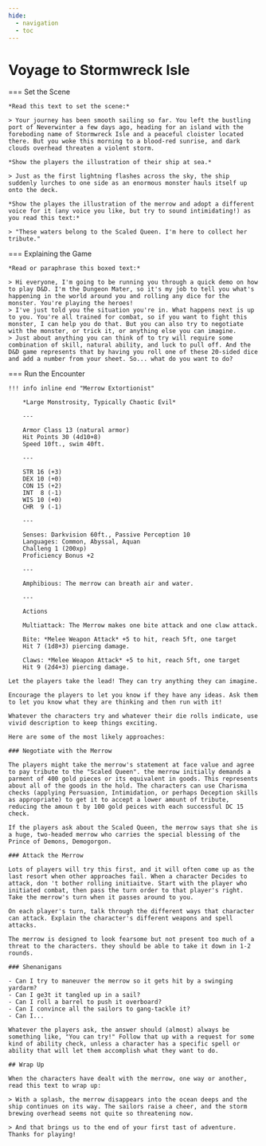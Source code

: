 ```yaml
---
hide:
  - navigation
  - toc
---
```


# Voyage to Stormwreck Isle

=== Set the Scene

    *Read this text to set the scene:*
        
    > Your journey has been smooth sailing so far. You left the bustling port of Neverwinter a few days ago, heading for an island with the foreboding name of Stormwreck Isle and a peaceful cloister located there. But you woke this morning to a blood-red sunrise, and dark clouds overhead threaten a violent storm.
    
    *Show the players the illustration of their ship at sea.*
    
    > Just as the first lightning flashes across the sky, the ship suddenly lurches to one side as an enormous monster hauls itself up onto the deck.
    
    *Show the playes the illustration of the merrow and adopt a different voice for it (any voice you like, but try to sound intimidating!) as you read this text:*
    
    > "These waters belong to the Scaled Queen. I'm here to collect her tribute."

=== Explaining the Game

    *Read or paraphrase this boxed text:*
    
    > Hi everyone, I'm going to be running you through a quick demo on how to play D&D. I'm the Dungeon Mater, so it's my job to tell you what's happening in the world around you and rolling any dice for the monster. You're playing the heroes!
    > I've just told you the situation you're in. What happens next is up to you. You're all trained for combat, so if you want to fight this monster, I can help you do that. But you can also try to negotiate with the monster, or trick it, or anything else you can imagine.
    > Just about anything you can think of to try will require some combination of skill, natural ability, and luck to pull off. And the D&D game represents that by having you roll one of these 20-sided dice and add a number from your sheet. So... what do you want to do?

=== Run the Encounter
    
    !!! info inline end "Merrow Extortionist"
        
    	*Large Monstrosity, Typically Chaotic Evil*
    	
    	---
    	
    	Armor Class 13 (natural armor)  
    	Hit Points 30 (4d10+8)  
    	Speed 10ft., swim 40ft.
    	
    	---
    
    	STR 16 (+3)
    	DEX 10 (+0)
    	CON 15 (+2)
    	INT  8 (-1)
    	WIS 10 (+0)
    	CHR  9 (-1)
    	
    	---
    	
    	Senses: Darkvision 60ft., Passive Perception 10
    	Languages: Common, Abyssal, Aquan
    	Challeng 1 (200xp)
    	Proficiency Bonus +2
    	
    	---
    	
    	Amphibious: The merrow can breath air and water.
    	
    	---
    	
    	Actions
    	
    	Multiattack: The Merrow makes one bite attack and one claw attack.
    	
    	Bite: *Melee Weapon Attack* +5 to hit, reach 5ft, one target  
    	Hit 7 (1d8+3) piercing damage.
    	
    	Claws: *Melee Weapon Attack* +5 to hit, reach 5ft, one target  
    	Hit 9 (2d4+3) piercing damage.
    	
    Let the players take the lead! They can try anything they can imagine. 
    
    Encourage the players to let you know if they have any ideas. Ask them to let you know what they are thinking and then run with it!
    
    Whatever the characters try and whatever their die rolls indicate, use vivid description to keep things exciting.
    
    Here are some of the most likely approaches:
    
    ### Negotiate with the Merrow
    
    The players might take the merrow's statement at face value and agree to pay tribute to the "Scaled Queen". the merrow initially demands a parment of 400 gold pieces or its equivalent in goods. This represents about all of the goods in the hold. The characters can use Charisma checks (applying Persuasion, Intimidation, or perhaps Deception skills as appropriate) to get it to accept a lower amount of tribute, reducing the amoun t by 100 gold peices with each successful DC 15 check.
    
    If the players ask about the Scaled Queen, the merrow says that she is a huge, two-headed merrow who carries the special blessing of the Prince of Demons, Demogorgon.
    
    ### Attack the Merrow
    
    Lots of players will try this first, and it will often come up as the last resort when other approaches fail. When a character Decides to attack, don 't bother rolling initiaitve. Start with the player who initiated combat, then pass the turn order to that player's right. Take the merrow's turn when it passes around to you.
    
    On each player's turn, talk through the different ways that character can attack. Explain the character's different weapons and spell attacks.
    
    The merrow is designed to look fearsome but not present too much of a threat to the characters. they should be able to take it down in 1-2 rounds.
    
    ### Shenanigans
    
    - Can I try to maneuver the merrow so it gets hit by a swinging yardarm?
    - Can I ge3t it tangled up in a sail?
    - Can I roll a barrel to push it overboard?
    - Can I convince all the sailors to gang-tackle it?
    - Can I...
    
    Whatever the players ask, the answer should (almost) always be something like, "You can try!" Follow that up with a request for some kind of ability check, unless a character has a specific spell or ability that will let them accomplish what they want to do.
    
    ## Wrap Up
    
    When the characters have dealt with the merrow, one way or another, read this text to wrap up:
    
    > With a splash, the merrow disappears into the ocean deeps and the ship continues on its way. The sailors raise a cheer, and the storm brewing overhead seems not quite so threatening now.
    
    > And that brings us to the end of your first tast of adventure. Thanks for playing!
